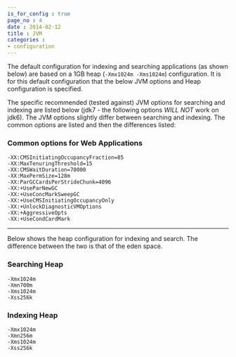 ```yaml
---
is_for_config : true
page_no : 4
date : 2014-02-12
title : JVM
categories : 
- configuration
---
```


The default configuration for indexing and searching applications (as shown below) 
are based on a 1GB heap (`-Xmx1024m -Xms1024m`) configuration.  It is for this default configuration
that the below JVM options and Heap configuration is specified.

The specific recommended (tested against) JVM options for searching and indexing
are listed below (jdk7 - the following options *WILL NOT* work on jdk6).
The JVM options slightly differ between searching and indexing.  The common options
are listed and then the differences listed:

### Common options for Web Applications

    -XX:CMSInitiatingOccupancyFraction=85
    -XX:MaxTenuringThreshold=15
    -XX:CMSWaitDuration=70000    
    -XX:MaxPermSize=128m
    -XX:ParGCCardsPerStrideChunk=4096
    -XX:+UseParNewGC
    -XX:+UseConcMarkSweepGC
    -XX:+UseCMSInitiatingOccupancyOnly    
    -XX:+UnlockDiagnosticVMOptions
    -XX:+AggressiveOpts
    -XX:+UseCondCardMark

----
Below shows the heap configuration for indexing and search.  The difference between
the two is that of the eden space.

### Searching Heap ###

    -Xmx1024m
    -Xmn700m
    -Xms1024m
    -Xss256k

### Indexing Heap ###

    -Xmx1024m
    -Xmn256m
    -Xms1024m
    -Xss256k
